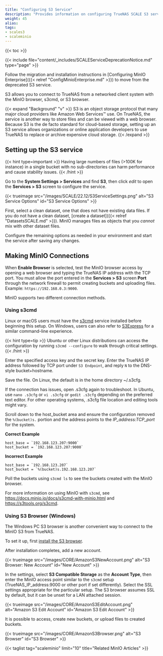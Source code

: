 ```yaml
---
title: "Configuring S3 Service"
description: "Provides information on configuring TrueNAS SCALE S3 service MinIO."
weight: 45
alias: 
tags:
- scales3
- scaleminio
---
```



{{< toc >}}

{{< include file="content/_includes/SCALEServiceDeprecationNotice.md" type="page" >}}

Follow the migration and installation instructions in [Configuring MinIO Enterprise]({{< relref "ConfigMinioEnterprise.md" >}}) to move from the deprecated S3 service.

S3 allows you to connect to TrueNAS from a networked client system with the MinIO browser, s3cmd, or S3 browser.

{{< expand "Background" "v" >}}
S3 is an object storage protocol that many major cloud providers like Amazon Web Services™ use.
On TrueNAS, the service is another way to store files and can be viewed with a web browser.
Because S3 is the de facto standard for cloud-based storage, setting up an S3 service allows organizations or online application developers to use TrueNAS to replace or archive expensive cloud storage.
{{< /expand >}}

## Setting up the S3 service

{{< hint type=important >}}
Having large numbers of files (>100K for instance) in a single bucket with no sub-directories can harm performance and cause stability issues.
{{< /hint >}}

Go to the **System Settings > Services** and find **S3**, then click <i class="material-icons" aria-hidden="true" title="Configure">edit</i> to open the **Services > S3** screen to configure the service.

{{< trueimage src="/images/SCALE/22.12/S3ServiceSettings.png" alt="S3 Service Options" id="S3 Service Options" >}} 

First, select a clean dataset, one that does not have existing data files. If you do not have a clean dataset, [create a dataset]({{< relref "DatasetsSCALE.md" >}}).
MinIO manages files as objects that you *cannot* mix with other dataset files.

Configure the remaining options as needed in your environment and start the service after saving any changes.

## Making MinIO Connections

When **Enable Browser** is selected, test the MinIO browser access by opening a web browser and typing the TrueNAS IP address with the TCP port.
You must allow the port entered in the **Services > S3** screen **Port** through the network firewall to permit creating buckets and uploading files.
Example: `https://192.168.0.3:9000`.

MinIO supports two different connection methods.

### Using s3cmd

Linux or macOS users must have the [s3cmd](https://s3tools.org/s3cmd) service installed before beginning this setup.
On Windows, users can also refer to [S3Express](https://www.s3express.com/) for a similar command-line experience.

{{< hint type=tip >}}
Ubuntu or other Linux distributions can access the configuration by running `s3cmd --configure` to walk through critical settings.
{{< /hint >}}

Enter the specified access key and the secret key.
Enter the TrueNAS IP address followed by TCP port under `S3 Endpoint`, and reply `N` to the DNS-style bucket+hostname. 

Save the file.
On Linux, the default is in the home directory <file>\~/.s3cfg</file>.

If the connection has issues, open <file>.s3cfg</file> again to troubleshoot.
In Ubuntu, use `nano .s3cfg` or `vi .s3cfg` or `gedit .s3cfg` depending on the preferred text editor.
For other operating systems, <file>.s3cfg</file> file location and editing tools might vary. 

Scroll down to the host_bucket area and ensure the configuration removed the `%(bucket)s.` portion and the address points to the *IP_address:TCP_port* for the system.

**Correct Example**
```
host_base = `192.168.123.207:9000`
host_bucket = `192.168.123.207:9000`
```

**Incorrect Example**
```
host_base = `192.168.123.207`
host_bucket = `%(bucket)s.192.168.123.207`
```

Poll the buckets using `s3cmd ls` to see the buckets created with the MinIO browser.

For more information on using MinIO with `s3cmd`, see https://docs.minio.io/docs/s3cmd-with-minio.html and https://s3tools.org/s3cmd.

### Using S3 Browser (Windows)

The Windows PC S3 browser is another convenient way to connect to the MinIO S3 from TrueNAS.

To set it up, first [install the S3 browser](https://s3-browser.en.uptodown.com/windows).

After installation completes, add a new account. 

{{< trueimage src="/images/CORE/AmazonS3NewAccount.png" alt="S3 Browser: New Account" id="New Account" >}} 

In the settings, select **S3 Compatible Storage** as the **Account Type**, then enter the MinIO access point similar to the `s3cmd` setup (TrueNAS_IP_address:9000 or other port if set differently).
Select the SSL settings appropriate for the particular setup.
The S3 browser assumes SSL by default, but it can be unset for a LAN attached session.

{{< trueimage src="/images/CORE/AmazonS3EditAccount.png" alt="Amazon S3 Edit Account" id="Amazon S3 Edit Account" >}} 

It is possible to access, create new buckets, or upload files to created buckets.

{{< trueimage src="/images/CORE/AmazonS3Browser.png" alt="S3 Browser" id="S3 Browser" >}} 


{{< taglist tag="scaleminio" limit="10" title="Related MinIO Articles" >}}